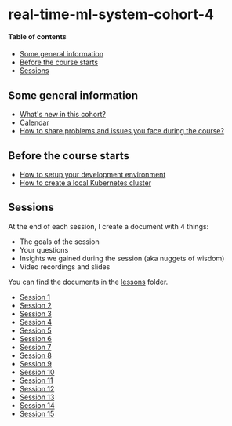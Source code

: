 # real-time-ml-system-cohort-4

#### Table of contents

- [Some general information](#some-general-information)
- [Before the course starts](#before-the-course-starts)
- [Sessions](#sessions)

## Some general information

- [What's new in this cohort?](https://www.realworldml.net/products/building-a-real-time-ml-system-together-cohort-4/categories/2157289689/posts/2186077943)
- [Calendar](https://www.realworldml.net/products/communities/buildingrealtimemlsystemsforproduction/meetups)
- [How to share problems and issues you face during the course?](https://www.realworldml.net/products/building-a-real-time-ml-system-together-cohort-4/categories/2157289689/posts/2186535362)

## Before the course starts

- [How to setup your development environment](lessons/00_how_to_setup_your_development_environment.md)
- [How to create a local Kubernetes cluster](lessons/01_create_local_kubernetes_cluster.md)

## Sessions

At the end of each session, I create a document with 4 things:

* The goals of the session
* Your questions
* Insights we gained during the session (aka nuggets of wisdom)
* Video recordings and slides

You can find the documents in the [lessons](lessons) folder.

- [Session 1](lessons/session_1.md)
- [Session 2](lessons/session_2.md)
- [Session 3](lessons/session_3.md)
- [Session 4](lessons/session_4.md)
- [Session 5](lessons/session_5.md)
- [Session 6](lessons/session_6.md)
- [Session 7](lessons/session_7.md)
- [Session 8](lessons/session_8.md)
- [Session 9](lessons/session_9.md)
- [Session 10](lessons/session_10.md)
- [Session 11](lessons/session_11.md)
- [Session 12](lessons/session_12.md)
- [Session 13](lessons/session_13.md)
- [Session 14](lessons/session_14.md)
- [Session 15](lessons/session_15.md)
